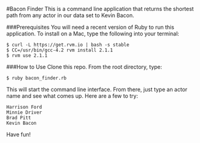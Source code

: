 #Bacon Finder
This is a command line application that returns the shortest path from any actor in our data set to Kevin Bacon.

###Prerequisites
You will need a recent version of Ruby to run this application. To install on a Mac, type the following into your terminal:

```
$ curl -L https://get.rvm.io | bash -s stable
$ CC=/usr/bin/gcc-4.2 rvm install 2.1.1
$ rvm use 2.1.1
```

###How to Use
Clone this repo. From the root directory, type:

	$ ruby bacon_finder.rb
	
This will start the command line interface. From there, just type an actor name and see what comes up. Here are a few to try:

```
Harrison Ford
Minnie Driver
Brad Pitt
Kevin Bacon
```

Have fun!